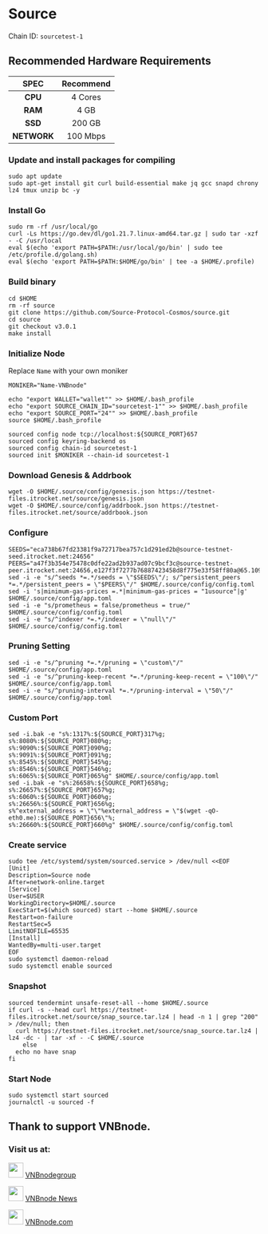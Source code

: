 # Source
Chain ID: `sourcetest-1`

## Recommended Hardware Requirements

|   SPEC      |       Recommend          |
| :---------: | :-----------------------:|
|   **CPU**   |        4 Cores           |
|   **RAM**   |        4 GB             |
|   **SSD**   |        200 GB            |
| **NETWORK** |        100 Mbps          |

### Update and install packages for compiling
```
sudo apt update
sudo apt-get install git curl build-essential make jq gcc snapd chrony lz4 tmux unzip bc -y
```

### Install Go
```
sudo rm -rf /usr/local/go
curl -Ls https://go.dev/dl/go1.21.7.linux-amd64.tar.gz | sudo tar -xzf - -C /usr/local
eval $(echo 'export PATH=$PATH:/usr/local/go/bin' | sudo tee /etc/profile.d/golang.sh)
eval $(echo 'export PATH=$PATH:$HOME/go/bin' | tee -a $HOME/.profile)
```

### Build binary
```
cd $HOME
rm -rf source
git clone https://github.com/Source-Protocol-Cosmos/source.git
cd source
git checkout v3.0.1
make install
```

### Initialize Node
Replace `Name` with your own moniker
```
MONIKER="Name-VNBnode"
```
```
echo "export WALLET="wallet"" >> $HOME/.bash_profile
echo "export SOURCE_CHAIN_ID="sourcetest-1"" >> $HOME/.bash_profile
echo "export SOURCE_PORT="24"" >> $HOME/.bash_profile
source $HOME/.bash_profile
```
```
sourced config node tcp://localhost:${SOURCE_PORT}657
sourced config keyring-backend os
sourced config chain-id sourcetest-1
sourced init $MONIKER --chain-id sourcetest-1
```
### Download Genesis & Addrbook
```
wget -O $HOME/.source/config/genesis.json https://testnet-files.itrocket.net/source/genesis.json
wget -O $HOME/.source/config/addrbook.json https://testnet-files.itrocket.net/source/addrbook.json
```

### Configure
```
SEEDS="eca738b67fd23381f9a72717bea757c1d291ed2b@source-testnet-seed.itrocket.net:24656"
PEERS="a47f3b354e75478c0dfe22ad2b937ad07c9bcf3c@source-testnet-peer.itrocket.net:24656,e127f3f7277b76887423458d8f775e33f58ff80a@65.109.65.248:28656,c491f30afac53c66ce5ed8650591e5275fd4b42b@75.119.132.25:34656,854048fcfb453297742b76cc5c6b7555eeb25110@213.239.207.175:31656,c5eccf228a25f979592297311bfe2cc8ef94e482@95.111.229.159:26656,0e03201599c8b4314b66c90639b0d776e6691ba2@164.92.98.17:26656,8145d4d13511e7f89dbd257f51ed5d076941f12f@164.92.98.12:26656,330b14f94d3bbe6c4059f31bd8fbf9960cf1387e@185.144.99.3:26656,1107d5a5e05113d7fd4520ad0756685da387f0e8@212.23.222.220:26356"
sed -i -e "s/^seeds *=.*/seeds = \"$SEEDS\"/; s/^persistent_peers *=.*/persistent_peers = \"$PEERS\"/" $HOME/.source/config/config.toml
sed -i 's|minimum-gas-prices =.*|minimum-gas-prices = "1usource"|g' $HOME/.source/config/app.toml
sed -i -e "s/prometheus = false/prometheus = true/" $HOME/.source/config/config.toml
sed -i -e "s/^indexer *=.*/indexer = \"null\"/" $HOME/.source/config/config.toml
```

### Pruning Setting
```
sed -i -e "s/^pruning *=.*/pruning = \"custom\"/" $HOME/.source/config/app.toml
sed -i -e "s/^pruning-keep-recent *=.*/pruning-keep-recent = \"100\"/" $HOME/.source/config/app.toml
sed -i -e "s/^pruning-interval *=.*/pruning-interval = \"50\"/" $HOME/.source/config/app.toml
```

### Custom Port
```
sed -i.bak -e "s%:1317%:${SOURCE_PORT}317%g;
s%:8080%:${SOURCE_PORT}080%g;
s%:9090%:${SOURCE_PORT}090%g;
s%:9091%:${SOURCE_PORT}091%g;
s%:8545%:${SOURCE_PORT}545%g;
s%:8546%:${SOURCE_PORT}546%g;
s%:6065%:${SOURCE_PORT}065%g" $HOME/.source/config/app.toml
sed -i.bak -e "s%:26658%:${SOURCE_PORT}658%g;
s%:26657%:${SOURCE_PORT}657%g;
s%:6060%:${SOURCE_PORT}060%g;
s%:26656%:${SOURCE_PORT}656%g;
s%^external_address = \"\"%external_address = \"$(wget -qO- eth0.me):${SOURCE_PORT}656\"%;
s%:26660%:${SOURCE_PORT}660%g" $HOME/.source/config/config.toml
```

### Create service
```
sudo tee /etc/systemd/system/sourced.service > /dev/null <<EOF
[Unit]
Description=Source node
After=network-online.target
[Service]
User=$USER
WorkingDirectory=$HOME/.source
ExecStart=$(which sourced) start --home $HOME/.source
Restart=on-failure
RestartSec=5
LimitNOFILE=65535
[Install]
WantedBy=multi-user.target
EOF
sudo systemctl daemon-reload
sudo systemctl enable sourced
```

### Snapshot
```
sourced tendermint unsafe-reset-all --home $HOME/.source
if curl -s --head curl https://testnet-files.itrocket.net/source/snap_source.tar.lz4 | head -n 1 | grep "200" > /dev/null; then
  curl https://testnet-files.itrocket.net/source/snap_source.tar.lz4 | lz4 -dc - | tar -xf - -C $HOME/.source
    else
  echo no have snap
fi
```
### Start Node
```
sudo systemctl start sourced
journalctl -u sourced -f
```

## Thank to support VNBnode.
### Visit us at:

<img src="https://user-images.githubusercontent.com/50621007/183283867-56b4d69f-bc6e-4939-b00a-72aa019d1aea.png" width="30"/> <a href="https://t.me/VNBnodegroup" target="_blank">VNBnodegroup</a>

<img src="https://user-images.githubusercontent.com/50621007/183283867-56b4d69f-bc6e-4939-b00a-72aa019d1aea.png" width="30"/> <a href="https://t.me/Vnbnode" target="_blank">VNBnode News</a>

<img src="https://github.com/vnbnode/binaries/blob/main/Logo/VNBnode.jpg" width="30"/> <a href="https://VNBnode.com" target="_blank">VNBnode.com</a>
